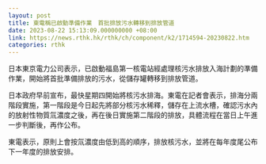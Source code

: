 ```yaml
---
layout: post
title: 東電稱已啟動準備作業　首批排放污水轉移到排放管道
date: 2023-08-22 15:13:09.000000000 +08:00
link: https://news.rthk.hk/rthk/ch/component/k2/1714594-20230822.htm
categories: rthk
---
```


日本東京電力公司表示，已啟動福島第一核電站經處理核污水排放入海計劃的準備作業，開始將首批準備排放的污水，從儲存罐轉移到排放管道。

日本政府早前宣布，最快星期四開始將核污水排海。東電在記者會表示，排海分兩階段實施，第一階段是今日起先將部分核污水稀釋，儲存在上流水槽，確認污水內的放射性物質氚濃度之後，再在後日實施第二階段的排放，具體流程在當日上午進一步判斷後，再作公布。

東電表示，原則上會按氚濃度由低到高的順序，排放核污水，並將在每年度尾公布下一年度的排放安排。
